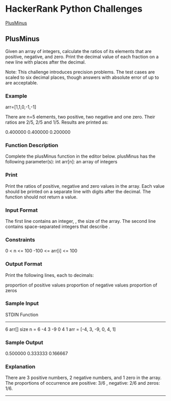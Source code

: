 # HackerRank Python Challenges
[PlusMinus](#plusminus)

## PlusMinus
Given an array of integers, calculate the ratios of its elements that are positive, negative, and zero. Print the decimal value of each fraction on a new line with  places after the decimal.

Note: This challenge introduces precision problems. The test cases are scaled to six decimal places, though answers with absolute error of up to  are acceptable.

### Example
arr=[1,1,0,-1,-1]

There are n=5 elements, two positive, two negative and one zero. Their ratios are 2/5, 2/5 and 1/5. Results are printed as:

0.400000
0.400000
0.200000

### Function Description
Complete the plusMinus function in the editor below.
plusMinus has the following parameter(s):
int arr[n]: an array of integers

### Print
Print the ratios of positive, negative and zero values in the array. Each value should be printed on a separate line with  digits after the decimal. The function should not return a value.

### Input Format
The first line contains an integer, , the size of the array.
The second line contains  space-separated integers that describe .

### Constraints
0 < n <= 100
-100 <= arr[i] <= 100

### Output Format
Print the following  lines, each to  decimals:

proportion of positive values
proportion of negative values
proportion of zeros

### Sample Input
STDIN           Function
-----           --------
6               arr[] size n = 6
-4 3 -9 0 4 1   arr = [-4, 3, -9, 0, 4, 1]

### Sample Output
0.500000
0.333333
0.166667

### Explanation
There are 3 positive numbers, 2 negative numbers, and 1 zero in the array.
The proportions of occurrence are positive: 3/6 , negative: 2/6 and zeros: 1/6.

------------------------------